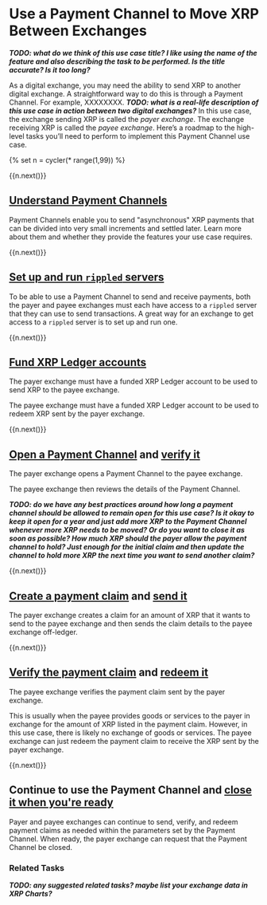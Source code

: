 # Use a Payment Channel to Move XRP Between Exchanges

***TODO: what do we think of this use case title? I like using the name of the feature and also describing the task to be performed. Is the title accurate? Is it too long?***

As a digital exchange, you may need the ability to send XRP to another digital exchange. A straightforward way to do this is through a Payment Channel. For example, XXXXXXXX. ***TODO: what is a real-life description of this use case in action between two digital exchanges?*** In this use case, the exchange sending XRP is called the _payer exchange_. The exchange receiving XRP is called the _payee exchange_. Here’s a roadmap to the high-level tasks you’ll need to perform to implement this Payment Channel use case.

{% set n = cycler(* range(1,99)) %}


<span class="use-case-step-num">{{n.next()}}</span>
## [Understand Payment Channels](payment-channels.html)

Payment Channels enable you to send "asynchronous" XRP payments that can be divided into very small increments and settled later. Learn more about them and whether they provide the features your use case requires.


<span class="use-case-step-num">{{n.next()}}</span>
## [Set up and run `rippled` servers](manage-the-rippled-server.html)

To be able to use a Payment Channel to send and receive payments, both the payer and payee exchanges must each have access to a `rippled` server that they can use to send transactions. A great way for an exchange to get access to a `rippled` server is to set up and run one.


<span class="use-case-step-num">{{n.next()}}</span>
## [Fund XRP Ledger accounts](accounts.html)

The payer exchange must have a funded XRP Ledger account to be used to send XRP to the payee exchange.

The payee exchange must have a funded XRP Ledger account to be used to redeem XRP sent by the payer exchange.


<span class="use-case-step-num">{{n.next()}}</span>
## [Open a Payment Channel](use-payment-channels.html#1-the-payer-creates-a-payment-channel-to-a-particular-recipient) and [verify it](use-payment-channels.html#2-the-payee-checks-specifics-of-the-payment-channel)

The payer exchange opens a Payment Channel to the payee exchange.

The payee exchange then reviews the details of the Payment Channel.

***TODO: do we have any best practices around how long a payment channel should be allowed to remain open for this use case? Is it okay to keep it open for a year and just add more XRP to the Payment Channel whenever more XRP needs to be moved? Or do you want to close it as soon as possible? How much XRP should the payer allow the payment channel to hold? Just enough for the initial claim and then update the channel to hold more XRP the next time you want to send another claim?***

<span class="use-case-step-num">{{n.next()}}</span>
## [Create a payment claim](use-payment-channels.html#3-the-payer-creates-one-or-more-signed-claims-for-the-xrp-in-the-channel) and [send it](use-payment-channels.html#4-the-payer-sends-a-claim-to-the-payee-as-payment-for-goods-or-services)

The payer exchange creates a claim for an amount of XRP that it wants to send to the payee exchange and then sends the claim details to the payee exchange off-ledger.


<span class="use-case-step-num">{{n.next()}}</span>
## [Verify the payment claim](use-payment-channels.html#5-the-payee-verifies-the-claims) and [redeem it](use-payment-channels.html#8-when-ready-the-payee-redeems-a-claim-for-the-authorized-amount)

The payee exchange verifies the payment claim sent by the payer exchange.

This is usually when the payee provides goods or services to the payer in exchange for the amount of XRP listed in the payment claim. However, in this use case, there is likely no exchange of goods or services. The payee exchange can just redeem the payment claim to receive the XRP sent by the payer exchange.


<span class="use-case-step-num">{{n.next()}}</span>
## Continue to use the Payment Channel and [close it when you're ready](use-payment-channels.html#9-when-the-payer-and-payee-are-done-doing-business-the-payer-requests-for-the-channel-to-be-closed)

Payer and payee exchanges can continue to send, verify, and redeem payment claims as needed within the parameters set by the Payment Channel. When ready, the payer exchange can request that the Payment Channel be closed.


### Related Tasks

***TODO: any suggested related tasks? maybe list your exchange data in XRP Charts?***
